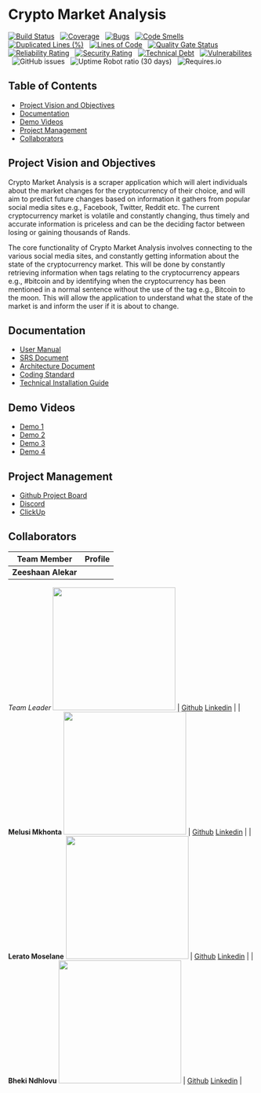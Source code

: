 # Crypto Market Analysis
[![Build Status](https://travis-ci.com/COS301-SE-2021/Crypto-Market-Analysis.svg?branch=master)](https://travis-ci.com/COS301-SE-2021/Crypto-Market-Analysis?branch=master) &nbsp; [![Coverage](https://sonarcloud.io/api/project_badges/measure?project=COS301-SE-2021_Crypto-Market-Analysis&metric=coverage)](https://sonarcloud.io/dashboard?id=COS301-SE-2021_Crypto-Market-Analysis) &nbsp; [![Bugs](https://sonarcloud.io/api/project_badges/measure?project=COS301-SE-2021_Crypto-Market-Analysis&metric=bugs)](https://sonarcloud.io/dashboard?id=COS301-SE-2021_Crypto-Market-Analysis) &nbsp; [![Code Smells](https://sonarcloud.io/api/project_badges/measure?project=COS301-SE-2021_Crypto-Market-Analysis&metric=code_smells)](https://sonarcloud.io/dashboard?id=COS301-SE-2021_Crypto-Market-Analysis) &nbsp; [![Duplicated Lines (%)](https://sonarcloud.io/api/project_badges/measure?project=COS301-SE-2021_Crypto-Market-Analysis&metric=duplicated_lines_density)](https://sonarcloud.io/dashboard?id=COS301-SE-2021_Crypto-Market-Analysis) &nbsp; [![Lines of Code](https://sonarcloud.io/api/project_badges/measure?project=COS301-SE-2021_Crypto-Market-Analysis&metric=ncloc)](https://sonarcloud.io/dashboard?id=COS301-SE-2021_Crypto-Market-Analysis) &nbsp; [![Quality Gate Status](https://sonarcloud.io/api/project_badges/measure?project=COS301-SE-2021_Crypto-Market-Analysis&metric=alert_status)](https://sonarcloud.io/dashboard?id=COS301-SE-2021_Crypto-Market-Analysis) &nbsp; [![Reliability Rating](https://sonarcloud.io/api/project_badges/measure?project=COS301-SE-2021_Crypto-Market-Analysis&metric=reliability_rating)](https://sonarcloud.io/dashboard?id=COS301-SE-2021_Crypto-Market-Analysis) &nbsp; [![Security Rating](https://sonarcloud.io/api/project_badges/measure?project=COS301-SE-2021_Crypto-Market-Analysis&metric=security_rating)](https://sonarcloud.io/dashboard?id=COS301-SE-2021_Crypto-Market-Analysis) &nbsp; [![Technical Debt](https://sonarcloud.io/api/project_badges/measure?project=COS301-SE-2021_Crypto-Market-Analysis&metric=sqale_index)](https://sonarcloud.io/dashboard?id=COS301-SE-2021_Crypto-Market-Analysis) &nbsp; [![Vulnerabilites](https://sonarcloud.io/api/project_badges/measure?project=COS301-SE-2021_Crypto-Market-Analysis&metric=vulnerabilities)](https://sonarcloud.io/dashboard?id=COS301-SE-2021_Crypto-Market-Analysis) &nbsp; ![GitHub issues](https://img.shields.io/github/issues/COS301-SE-2021/Crypto-Market-Analysis) &nbsp; ![Uptime Robot ratio (30 days)](https://img.shields.io/uptimerobot/ratio/m788320564-5cdf04f0d1344570bd765b7f) &nbsp; ![Requires.io](https://img.shields.io/requires/github/COS301-SE-2021/Crypto-Market-Analysis)
## Table of Contents
- [Project Vision and Objectives](#project-vision-and-objectives)  
- [Documentation](#documentation)
- [Demo Videos](#demo-videos)  
- [Project Management](#project-management)
- [Collaborators](#collaborators)
## Project Vision and Objectives
Crypto Market Analysis is a scraper application which will alert individuals about the market changes for 
the cryptocurrency of their choice, and will aim to predict future changes based on information it 
gathers from popular social media sites e.g., Facebook, Twitter, Reddit etc. The current cryptocurrency 
market is volatile and constantly changing, thus timely and accurate information is priceless and can be 
the deciding factor between losing or gaining thousands of Rands.

The core functionality of Crypto Market Analysis involves connecting to the various social media sites, 
and constantly getting information about the state of the cryptocurrency market. This will be done by 
constantly retrieving information when tags relating to the cryptocurrency appears e.g., #bitcoin and by 
identifying when the cryptocurrency has been mentioned in a normal sentence without the use of the 
tag e.g., Bitcoin to the moon. This will allow the application to understand what the state of the market 
is and inform the user if it is about to change.

## Documentation
- [User Manual](https://drive.google.com/file/d/1ClKg8vsYwkn-XFuF-9En0kBaLb1Z4Gcw/view?usp=sharing)
- [SRS Document](https://www.overleaf.com/read/srdwqvnyjsbw)
- [Architecture Document](https://www.overleaf.com/read/dzqkrswqcwkf)
- [Coding Standard](https://www.overleaf.com/read/gnpzqgqghdjj)
- [Technical Installation Guide](https://drive.google.com/file/d/1LEzcUmykj5v8Vh4LkrFuNoBJ8O-TgtTw/view?usp=sharing)
## Demo Videos
- [Demo 1](https://drive.google.com/file/d/10VWnXqI9cWJKdfY-M69qh-IMqVguGrGT/view?usp=sharing)
- [Demo 2]()
- [Demo 3]()
- [Demo 4]()
## Project Management
- [Github Project Board](https://github.com/COS301-SE-2021/Crypto-Market-Analysis/projects/1)
- [Discord](https://discord.gg/aPnHcSXA)
- [ClickUp](https://clickup.up.ac.za/webapps/blackboard/execute/announcement?method=search&context=course_entry&course_id=_140238_1&handle=announcements_entry&mode=view#)
## Collaborators
| Team Member | Profile | 
| ----------- | ------- |
| **Zeeshaan Alekar** 
*Team Leader*
<img src="https://media-exp1.licdn.com/dms/image/C4D03AQFjJBK2bJ7ouQ/profile-displayphoto-shrink_200_200/0/1618577870324?e=1633564800&v=beta&t=ExvuVwueZsRpbnao_f63bM1s5zTStY7NwT7QfkeeNyM" width="250" height="250"> | [Github](https://github.com/Zee864/Zee864) [Linkedin](https://www.linkedin.com/in/zeeshaan-alekar-bb5107210/) | 
|  **Melusi Mkhonta** 
<img src="https://media-exp1.licdn.com/dms/image/C4D03AQHmAT8DMMsJxQ/profile-displayphoto-shrink_200_200/0/1556401991717?e=1627516800&v=beta&t=gRM6pH7lWpWjNN6_C_8rKcyhjWcilkeHZoxWoutMXe4" width="250" height="250"> | [Github](https://github.com/MelussiMkhonta) [Linkedin](https://www.linkedin.com/in/dinho-mkhonta-997b85185/) | 
|  **Lerato Moselane** 
<img src="https://media-exp1.licdn.com/dms/image/C4D03AQFCuFCADPonVQ/profile-displayphoto-shrink_200_200/0/1618497881777?e=1627516800&v=beta&t=JVs0l4KOj23XiDOKPpVqPAm3dm3LKXvFtL7mfpJoa9M" width="250" height="250"> | [Github](https://github.com/u18037951) [Linkedin](https://www.linkedin.com/in/lerato-moselane-b7aa9220b/) |
|  **Bheki Ndhlovu** 
<img src="https://i.ibb.co/MZyt31b/Whats-App-Image-2021-06-04-at-01-43-16.jpg" width="250" height="250"> | [Github](https://github.com/BhekiNdhlovu) [Linkedin](https://www.linkedin.com/in/bheki-ndhlovu-46260010b/) |

